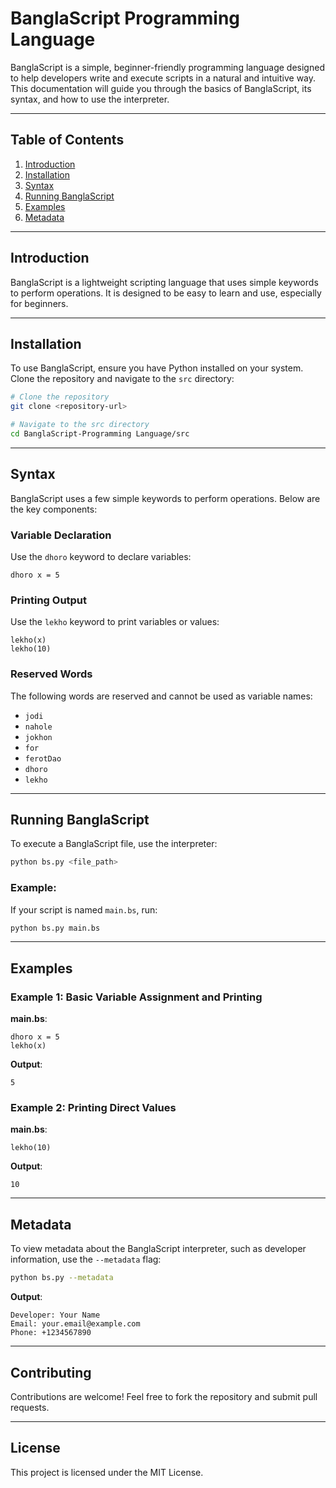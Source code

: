# BanglaScript Programming Language

BanglaScript is a simple, beginner-friendly programming language designed to help developers write and execute scripts in a natural and intuitive way. This documentation will guide you through the basics of BanglaScript, its syntax, and how to use the interpreter.

---

## Table of Contents
1. [Introduction](#introduction)
2. [Installation](#installation)
3. [Syntax](#syntax)
4. [Running BanglaScript](#running-banglascript)
5. [Examples](#examples)
6. [Metadata](#metadata)

---

## Introduction
BanglaScript is a lightweight scripting language that uses simple keywords to perform operations. It is designed to be easy to learn and use, especially for beginners.

---

## Installation
To use BanglaScript, ensure you have Python installed on your system. Clone the repository and navigate to the `src` directory:

```bash
# Clone the repository
git clone <repository-url>

# Navigate to the src directory
cd BanglaScript-Programming Language/src
```

---

## Syntax
BanglaScript uses a few simple keywords to perform operations. Below are the key components:

### Variable Declaration
Use the `dhoro` keyword to declare variables:
```
dhoro x = 5
```

### Printing Output
Use the `lekho` keyword to print variables or values:
```
lekho(x)
lekho(10)
```

### Reserved Words
The following words are reserved and cannot be used as variable names:
- `jodi`
- `nahole`
- `jokhon`
- `for`
- `ferotDao`
- `dhoro`
- `lekho`

---

## Running BanglaScript
To execute a BanglaScript file, use the interpreter:

```bash
python bs.py <file_path>
```

### Example:
If your script is named `main.bs`, run:
```bash
python bs.py main.bs
```

---

## Examples
### Example 1: Basic Variable Assignment and Printing
**main.bs**:
```
dhoro x = 5
lekho(x)
```
**Output**:
```
5
```

### Example 2: Printing Direct Values
**main.bs**:
```
lekho(10)
```
**Output**:
```
10
```

---

## Metadata
To view metadata about the BanglaScript interpreter, such as developer information, use the `--metadata` flag:

```bash
python bs.py --metadata
```

**Output**:
```
Developer: Your Name
Email: your.email@example.com
Phone: +1234567890
```

---

## Contributing
Contributions are welcome! Feel free to fork the repository and submit pull requests.

---

## License
This project is licensed under the MIT License.